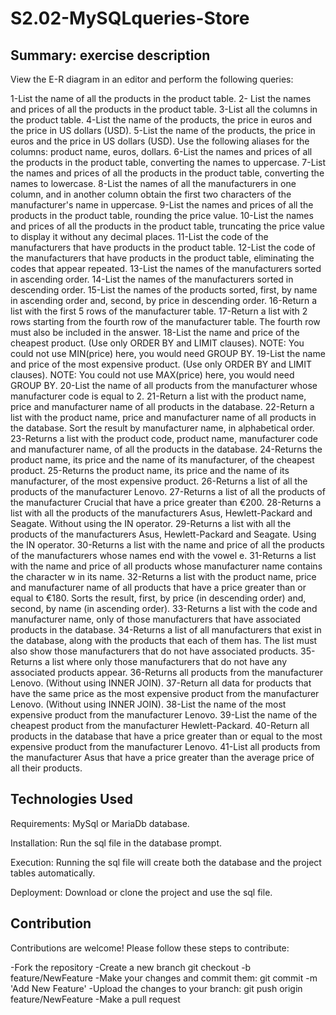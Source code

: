# S2.02-MySQLqueries-Store

## Summary: exercise description

View the E-R diagram in an editor and perform the following queries:

1-List the name of all the products in the product table.
2- List the names and prices of all the products in the product table.
3-List all the columns in the product table.
4-List the name of the products, the price in euros and the price in US dollars (USD).
5-List the name of the products, the price in euros and the price in US dollars (USD). Use the following aliases for the columns: product name, euros, dollars.
6-List the names and prices of all the products in the product table, converting the names to uppercase.
7-List the names and prices of all the products in the product table, converting the names to lowercase.
8-List the names of all the manufacturers in one column, and in another column obtain the first two characters of the manufacturer's name in uppercase.
9-List the names and prices of all the products in the product table, rounding the price value.
10-List the names and prices of all the products in the product table, truncating the price value to display it without any decimal places.
11-List the code of the manufacturers that have products in the product table.
12-List the code of the manufacturers that have products in the product table, eliminating the codes that appear repeated.
13-List the names of the manufacturers sorted in ascending order.
14-List the names of the manufacturers sorted in descending order.
15-List the names of the products sorted, first, by name in ascending order and, second, by price in descending order.
16-Return a list with the first 5 rows of the manufacturer table.
17-Return a list with 2 rows starting from the fourth row of the manufacturer table. The fourth row must also be included in the answer.
18-List the name and price of the cheapest product. (Use only ORDER BY and LIMIT clauses). NOTE: You could not use MIN(price) here, you would need GROUP BY.
19-List the name and price of the most expensive product. (Use only ORDER BY and LIMIT clauses). NOTE: You could not use MAX(price) here, you would need GROUP BY.
20-List the name of all products from the manufacturer whose manufacturer code is equal to 2.
21-Return a list with the product name, price and manufacturer name of all products in the database.
22-Return a list with the product name, price and manufacturer name of all products in the database. Sort the result by manufacturer name, in alphabetical order.
23-Returns a list with the product code, product name, manufacturer code and manufacturer name, of all the products in the database.
24-Returns the product name, its price and the name of its manufacturer, of the cheapest product.
25-Returns the product name, its price and the name of its manufacturer, of the most expensive product.
26-Returns a list of all the products of the manufacturer Lenovo.
27-Returns a list of all the products of the manufacturer Crucial that have a price greater than €200.
28-Returns a list with all the products of the manufacturers Asus, Hewlett-Packard and Seagate. Without using the IN operator.
29-Returns a list with all the products of the manufacturers Asus, Hewlett-Packard and Seagate. Using the IN operator.
30-Returns a list with the name and price of all the products of the manufacturers whose names end with the vowel e.
31-Returns a list with the name and price of all products whose manufacturer name contains the character w in its name.
32-Returns a list with the product name, price and manufacturer name of all products that have a price greater than or equal to €180. Sorts the result, first, by price (in descending order) and, second, by name (in ascending order).
33-Returns a list with the code and manufacturer name, only of those manufacturers that have associated products in the database.
34-Returns a list of all manufacturers that exist in the database, along with the products that each of them has. The list must also show those manufacturers that do not have associated products.
35-Returns a list where only those manufacturers that do not have any associated products appear.
36-Returns all products from the manufacturer Lenovo. (Without using INNER JOIN).
37-Return all data for products that have the same price as the most expensive product from the manufacturer Lenovo. (Without using INNER JOIN).
38-List the name of the most expensive product from the manufacturer Lenovo.
39-List the name of the cheapest product from the manufacturer Hewlett-Packard.
40-Return all products in the database that have a price greater than or equal to the most expensive product from the manufacturer Lenovo.
41-List all products from the manufacturer Asus that have a price greater than the average price of all their products.

## Technologies Used
Requirements: MySql or MariaDb database.

Installation: Run the sql file in the database prompt.

Execution: Running the sql file will create both the database and the project tables automatically.

Deployment: Download or clone the project and use the sql file.

## Contribution
Contributions are welcome! Please follow these steps to contribute:

-Fork the repository -Create a new branch git checkout -b feature/NewFeature -Make your changes and commit them: git commit -m 'Add New Feature' -Upload the changes to your branch: git push origin feature/NewFeature -Make a pull request
